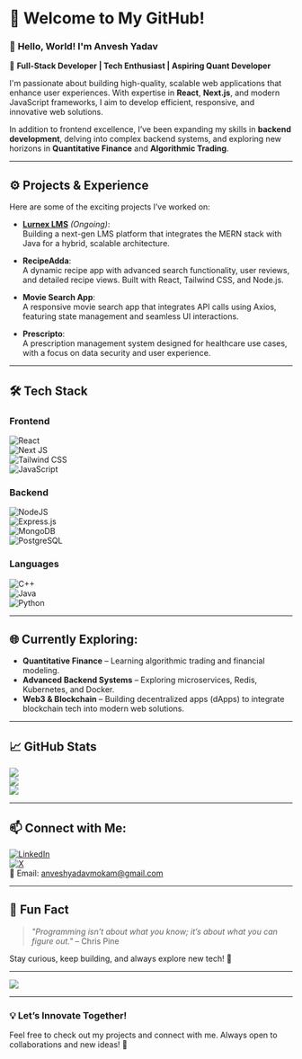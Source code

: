 # 💫 **Welcome to My GitHub!**

### 👋 **Hello, World! I'm Anvesh Yadav**  

🚀 **Full-Stack Developer | Tech Enthusiast | Aspiring Quant Developer**  

I'm passionate about building high-quality, scalable web applications that enhance user experiences. With expertise in **React**, **Next.js**, and modern JavaScript frameworks, I aim to develop efficient, responsive, and innovative web solutions.  

In addition to frontend excellence, I’ve been expanding my skills in **backend development**, delving into complex backend systems, and exploring new horizons in **Quantitative Finance** and **Algorithmic Trading**.  

---

## ⚙️ **Projects & Experience**  

Here are some of the exciting projects I’ve worked on:  

- **[Lurnex LMS](https://github.com/Lurnex)** *(Ongoing)*:  
  Building a next-gen LMS platform that integrates the MERN stack with Java for a hybrid, scalable architecture.  

- **RecipeAdda**:  
  A dynamic recipe app with advanced search functionality, user reviews, and detailed recipe views. Built with React, Tailwind CSS, and Node.js.  

- **Movie Search App**:  
  A responsive movie search app that integrates API calls using Axios, featuring state management and seamless UI interactions.  

- **Prescripto**:  
  A prescription management system designed for healthcare use cases, with a focus on data security and user experience.  

---

## 🛠️ **Tech Stack**  

### **Frontend**  
![React](https://img.shields.io/badge/react-%2320232a.svg?style=for-the-badge&logo=react&logoColor=%2361DAFB)  
![Next JS](https://img.shields.io/badge/Next-black?style=for-the-badge&logo=next.js&logoColor=white)  
![Tailwind CSS](https://img.shields.io/badge/tailwindcss-%2338B2AC.svg?style=for-the-badge&logo=tailwind-css&logoColor=white)  
![JavaScript](https://img.shields.io/badge/javascript-%23323330.svg?style=for-the-badge&logo=javascript&logoColor=%23F7DF1E)  

### **Backend**  
![NodeJS](https://img.shields.io/badge/node.js-6DA55F?style=for-the-badge&logo=node.js&logoColor=white)  
![Express.js](https://img.shields.io/badge/express.js-%23404d59.svg?style=for-the-badge&logo=express&logoColor=%2361DAFB)  
![MongoDB](https://img.shields.io/badge/MongoDB-%234ea94b.svg?style=for-the-badge&logo=mongodb&logoColor=white)  
![PostgreSQL](https://img.shields.io/badge/postgresql-%23336791.svg?style=for-the-badge&logo=postgresql&logoColor=white)  

### **Languages**  
![C++](https://img.shields.io/badge/c++-%2300599C.svg?style=for-the-badge&logo=c%2B%2B&logoColor=white)  
![Java](https://img.shields.io/badge/java-%23ED8B00.svg?style=for-the-badge&logo=java&logoColor=white)  
![Python](https://img.shields.io/badge/python-%233776AB.svg?style=for-the-badge&logo=python&logoColor=white)  

---

## 🌐 **Currently Exploring:**  

- **Quantitative Finance** – Learning algorithmic trading and financial modeling.  
- **Advanced Backend Systems** – Exploring microservices, Redis, Kubernetes, and Docker.  
- **Web3 & Blockchain** – Building decentralized apps (dApps) to integrate blockchain tech into modern web solutions.  

---

## 📈 **GitHub Stats**  

![](https://github-readme-stats.vercel.app/api?username=Anvesh2909&theme=tokyonight&hide_border=true&include_all_commits=true&count_private=true)  
![](https://github-readme-streak-stats.herokuapp.com/?user=Anvesh2909&theme=tokyonight&hide_border=true)  
![](https://github-readme-stats.vercel.app/api/top-langs/?username=Anvesh2909&theme=tokyonight&hide_border=true&layout=compact)  

---

## 📫 **Connect with Me:**  

[![LinkedIn](https://img.shields.io/badge/LinkedIn-%230077B5.svg?style=for-the-badge&logo=linkedin&logoColor=white)](https://linkedin.com/in/anveshyadav)  
[![X](https://img.shields.io/badge/X-black.svg?style=for-the-badge&logo=X&logoColor=white)](https://x.com/AnveshYadav2909)  
📧 Email: anveshyadavmokam@gmail.com  

---

## 👀 **Fun Fact**  

> *"Programming isn’t about what you know; it’s about what you can figure out."* – Chris Pine  

Stay curious, keep building, and always explore new tech! 🌟  

---

[![](https://visitcount.itsvg.in/api?id=Anvesh2909&icon=0&color=0)](https://visitcount.itsvg.in)  

---

### 💡 **Let’s Innovate Together!**  
Feel free to check out my projects and connect with me. Always open to collaborations and new ideas! 🎯  
